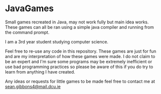 JavaGames
=========

Small games recreated in Java, may not work fully but main idea works. 
These games can all be ran using a simple java compiler and running from the command
prompt.

I am a 3rd year student studying computer science.

Feel free to re-use any code in this repository.
These games are just for fun and are my interpretation of how these games were made.
I do not claim to be an expert and I'm sure some programs may be extremely inefficient 
or use bad programming practices so please be aware of this if you do try to learn from
anything I have created.

Any ideas or requests for little games to be made feel free to contact me at 
sean.gibbons4@mail.dcu.ie 

